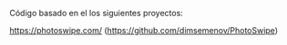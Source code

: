 Código basado en el los siguientes proyectos:

https://photoswipe.com/ (https://github.com/dimsemenov/PhotoSwipe)


